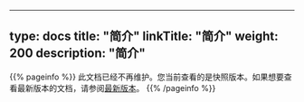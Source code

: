 
---
type: docs
title: "简介"
linkTitle: "简介"
weight: 200
description: "简介"
---

{{% pageinfo %}} 此文档已经不再维护。您当前查看的是快照版本。如果想要查看最新版本的文档，请参阅[最新版本](/zh/docs3-v2/golang-sdk/preface/design/architecture/)。
{{% /pageinfo %}}

